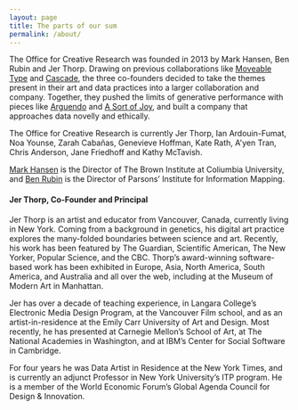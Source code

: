 ```yaml
---
layout: page
title: The parts of our sum
permalink: /about/
---
```


The Office for Creative Research was founded in 2013 by Mark Hansen, Ben Rubin and Jer Thorp. Drawing on previous collaborations like <a href="http://www.nytimes.com/video/arts/1194817116105/moveable-type.html" target="_blank">Moveable Type</a> and <a href="http://nytlabs.com/projects/cascade.html" target="_blank">Cascade</a>, the three co-founders decided to take the themes present in their art and data practices into a larger collaboration and company. Together, they pushed the limits of generative performance with pieces like <a href="{{ site.baseurl }}/performance/2013/09/01/arguendo/" target="_blank">Arguendo</a> and <a href="{{ site.baseurl }}/public/space/interventions/2015/03/30/a-sort-of-joy/" target="_blank">A Sort of Joy</a>, and built a company that approaches data novelly and ethically.

The Office for Creative Research is currently Jer Thorp, Ian Ardouin-Fumat, Noa Younse, Zarah Cabañas, Genevieve Hoffman, Kate Rath, A'yen Tran, Chris Anderson, Jane Friedhoff and Kathy McTavish.

<a href="http://www.journalism.columbia.edu/profile/428-mark-hansen/10" target="_blank">Mark Hansen</a> is the Director of The Brown Institute at Coliumbia University, and <a href="http://piim.newschool.edu/" target="_blank">Ben Rubin</a> is the Director of Parsons’ Institute for Information Mapping.

#### Jer Thorp, Co-Founder and Principal<br>
Jer Thorp is an artist and educator from Vancouver, Canada, currently living in New York. Coming from a background in genetics, his digital art practice explores the many-folded boundaries between science and art. Recently, his work has been featured by The Guardian, Scientific American, The New Yorker, Popular Science, and the CBC. Thorp’s award-winning software-based work has been exhibited in Europe, Asia, North America, South America, and Australia and all over the web, including at the Museum of Modern Art in Manhattan.

Jer has over a decade of teaching experience, in Langara College’s Electronic Media Design Program, at the Vancouver Film school, and as an artist-in-residence at the Emily Carr University of Art and Design. Most recently, he has presented at Carnegie Mellon’s School of Art, at The National Academies in Washington, and at IBM’s Center for Social Software in Cambridge.

For four years he was Data Artist in Residence at the New York Times, and is currently an adjunct Professor in New York University’s ITP program. He is a member of the World Economic Forum’s Global Agenda Council for Design & Innovation.